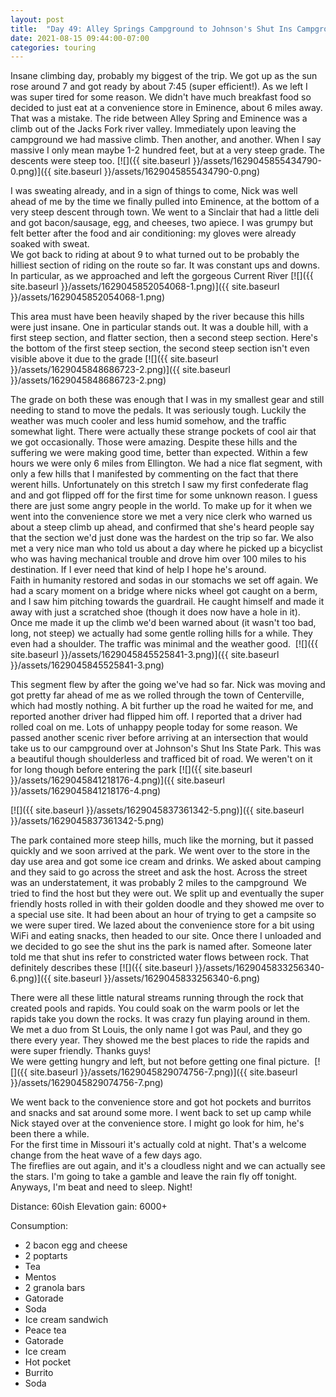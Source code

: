```yaml
---
layout: post
title:  "Day 49: Alley Springs Campground to Johnson's Shut Ins Campground"
date: 2021-08-15 09:44:00-07:00
categories: touring
---
```

Insane climbing day, probably my biggest of the trip. We got up as the sun rose around 7 and got ready by about 7:45 (super efficient!). As we left I was super tired for some reason. We didn't have much breakfast food so decided to just eat at a convenience store in Eminence, about 6 miles away. That was a mistake. The ride between Alley Spring and Eminence was a climb out of the Jacks Fork river valley. Immediately upon leaving the campground we had massive climb. Then another, and another. When I say massive I only mean maybe 1-2 hundred feet, but at a very steep grade. The descents were steep too.
[![]({{ site.baseurl }}/assets/1629045855434790-0.png)]({{ site.baseurl }}/assets/1629045855434790-0.png)
  
I was sweating already, and in a sign of things to come, Nick was well ahead of me by the time we finally pulled into Eminence, at the bottom of a very steep descent through town. We went to a Sinclair that had a little deli and got bacon/sausage, egg, and cheeses, two apiece. I was grumpy but felt better after the food and air conditioning: my gloves were already soaked with sweat.  
We got back to riding at about 9 to what turned out to be probably the hilliest section of riding on the route so far. It was constant ups and downs. In particular, as we approached and left the gorgeous Current River
[![]({{ site.baseurl }}/assets/1629045852054068-1.png)]({{ site.baseurl }}/assets/1629045852054068-1.png)
  
This area must have been heavily shaped by the river because this hills were just insane. One in particular stands out. It was a double hill, with a first steep section, and flatter section, then a second steep section. Here's the bottom of the first steep section, the second steep section isn't even visible above it due to the grade
[![]({{ site.baseurl }}/assets/1629045848686723-2.png)]({{ site.baseurl }}/assets/1629045848686723-2.png)
  
The grade on both these was enough that I was in my smallest gear and still needing to stand to move the pedals. It was seriously tough. Luckily the weather was much cooler and less humid somehow, and the traffic somewhat light. There were actually these strange pockets of cool air that we got occasionally. Those were amazing. Despite these hills and the suffering we were making good time, better than expected. Within a few hours we were only 6 miles from Ellington. We had a nice flat segment, with only a few hills that I manifested by commenting on the fact that there werent hills. Unfortunately on this stretch I saw my first confederate flag and and got flipped off for the first time for some unknown reason. I guess there are just some angry people in the world. To make up for it when we went into the convenience store we met a very nice clerk who warned us about a steep climb up ahead, and confirmed that she's heard people say that the section we'd just done was the hardest on the trip so far. We also met a very nice man who told us about a day where he picked up a bicyclist who was having mechanical trouble and drove him over 100 miles to his destination. If I ever need that kind of help I hope he's around.   
Faith in humanity restored and sodas in our stomachs we set off again. We had a scary moment on a bridge where nicks wheel got caught on a berm, and I saw him pitching towards the guardrail. He caught himself and made it away with just a scratched shoe (though it does now have a hole in it).  
Once me made it up the climb we'd been warned about (it wasn't too bad, long, not steep) we actually had some gentle rolling hills for a while. They even had a shoulder. The traffic was minimal and the weather good. 
[![]({{ site.baseurl }}/assets/1629045845525841-3.png)]({{ site.baseurl }}/assets/1629045845525841-3.png)
  
This segment flew by after the going we've had so far. Nick was moving and got pretty far ahead of me as we rolled through the town of Centerville, which had mostly nothing. A bit further up the road he waited for me, and reported another driver had flipped him off. I reported that a driver had rolled coal on me. Lots of unhappy people today for some reason. We passed another scenic river before arriving at an intersection that would take us to our campground over at Johnson's Shut Ins State Park. This was a beautiful though shoulderless and trafficed bit of road. We weren't on it for long though before entering the park
[![]({{ site.baseurl }}/assets/1629045841218176-4.png)]({{ site.baseurl }}/assets/1629045841218176-4.png)

[![]({{ site.baseurl }}/assets/1629045837361342-5.png)]({{ site.baseurl }}/assets/1629045837361342-5.png)
  
The park contained more steep hills, much like the morning, but it passed quickly and we soon arrived at the park. We went over to the store in the day use area and got some ice cream and drinks. We asked about camping and they said to go across the street and ask the host. Across the street was an understatement, it was probably 2 miles to the campground  We tried to find the host but they were out. We split up and eventually the super friendly hosts rolled in with their golden doodle and they showed me over to a special use site. It had been about an hour of trying to get a campsite so we were super tired. We lazed about the convenience store for a bit using WiFi and eating snacks, then headed to our site. Once there I unloaded and we decided to go see the shut ins the park is named after. Someone later told me that shut ins refer to constricted water flows between rock. That definitely describes these
[![]({{ site.baseurl }}/assets/1629045833256340-6.png)]({{ site.baseurl }}/assets/1629045833256340-6.png)
  
There were all these little natural streams running through the rock that created pools and rapids. You could soak on the warm pools or let the rapids take you down the rocks. It was crazy fun playing around in them. We met a duo from St Louis, the only name I got was Paul, and they go there every year. They showed me the best places to ride the rapids and were super friendly. Thanks guys!   
We were getting hungry and left, but not before getting one final picture. 
[![]({{ site.baseurl }}/assets/1629045829074756-7.png)]({{ site.baseurl }}/assets/1629045829074756-7.png)
  
We went back to the convenience store and got hot pockets and burritos and snacks and sat around some more. I went back to set up camp while Nick stayed over at the convenience store. I might go look for him, he's been there a while.   
For the first time in Missouri it's actually cold at night. That's a welcome change from the heat wave of a few days ago.  
The fireflies are out again, and it's a cloudless night and we can actually see the stars. I'm going to take a gamble and leave the rain fly off tonight.   
Anyways, I'm beat and need to sleep. Night!  


Distance: 60ish
Elevation gain: 6000+

Consumption:
- 2 bacon egg and cheese
- 2 poptarts
- Tea
- Mentos
- 2 granola bars
- Gatorade
- Soda
- Ice cream sandwich
- Peace tea
- Gatorade
- Ice cream
- Hot pocket
- Burrito
- Soda
